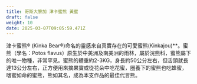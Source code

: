 ```yaml
---
title: 哥斯大黎加 津卡蜜熊 黃蜜
draft: false
weight: 10
date: 2025-03-07T09:05:59.471Z
---
```

津卡蜜熊® (Kinka Bear®)命名的靈感來自真實存在的可愛蜜熊(Kinkajou)**。蜜熊（學名：Potos flavus）原生於中美洲及南美洲的雨林，屬於浣熊科，蜜熊屬下的唯一物種，非常罕見。蜜熊的體重約2-3KG，身長約50公分左右，但舌頭就長達13公分左右，正方便用來摘果實或從花朵中吃花蜜，圈養下的蜜熊也吃蜂蜜，嗜蜜如命的蜜熊，熊如其名，成為本支作品的最佳代言熊。